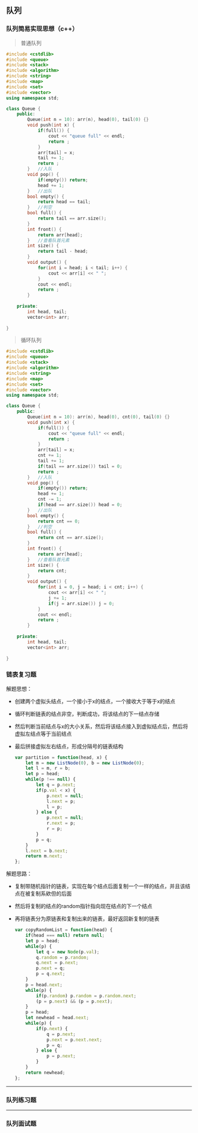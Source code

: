 ## 队列

### 队列简易实现思想（c++）

> 普通队列

```c++
#include <cstdlib>
#include <queue>
#include <stack>
#include <algorithm>
#include <string>
#include <map>
#include <set>
#include <vector>
using namespace std;

class Queue {
    public: 
    	Queue(int n = 10): arr(n), head(0), tail(0) {}
    	void push(int x) {
            if(full()) {
                cout << "queue full" << endl;
                return ;
            }
            arr[tail] = x;
            tail += 1;
            return ;
        }	//入队
    	void pop() {
            if(empty()) return;
            head += 1;
        }	//出队
    	bool empty() {
            return head == tail;
        }	//判空
    	bool full() {
            return tail == arr.size();
        }
    	int front() {
            return arr[head];
        }	//查看队首元素
    	int size() {
            return tail - head;
        }
    	void output() {
            for(int i = head; i < tail; i++) {
                cout << arr[i] << " ";
            }
            cout << endl;
            return ;
        }
    
    private:
    	int head, tail;
    	vector<int> arr;
    
}
```

> 循环队列

```c++
#include <cstdlib>
#include <queue>
#include <stack>
#include <algorithm>
#include <string>
#include <map>
#include <set>
#include <vector>
using namespace std;

class Queue {
    public: 
    	Queue(int n = 10): arr(n), head(0), cnt(0), tail(0) {}
    	void push(int x) {
            if(full()) {
                cout << "queue full" << endl;
                return ;
            }
            arr[tail] = x;
            cnt += 1;
            tail += 1;
            if(tail == arr.size()) tail = 0;
            return ;
        }	//入队
    	void pop() {
            if(empty()) return;
            head += 1;
            cnt -= 1;
            if(head == arr.size()) head = 0;
        }	//出队
    	bool empty() {
            return cnt == 0;
        }	//判空
    	bool full() {
            return cnt == arr.size();
        }
    	int front() {
            return arr[head];
        }	//查看队首元素
    	int size() {
            return cnt;
        }
    	void output() {
            for(int i = 0, j = head; i < cnt; i++) {
                cout << arr[i] << " ";
                j += 1;
                if(j = arr.size()) j = 0;
            }
            cout << endl;
            return ;
        }
    
    private:
    	int head, tail;
    	vector<int> arr;
    
}
```

### 链表复习题

[86.分隔链表]: https://leetcode.cn/problems/partition-list/

解题思想：

* 创建两个虚拟头结点，一个接小于x的结点，一个接收大于等于x的结点

* 循环判断链表的结点非空，判断成功，将该结点的下一结点存储

* 然后判断当前结点与x的大小关系，然后将该结点接入到虚拟结点后，然后将虚拟左结点等于当前结点

* 最后拼接虚拟左右结点，形成分隔号的链表结构

  ```javascript
  var partition = function(head, x) {
      let m = new ListNode(0), b = new ListNode(0);
      let l = m, r = b;
      let p = head;
      while(p !== null) {
          let q = p.next;
          if(p.val < x) {
              p.next = null;
              l.next = p;
              l = p;
          } else {
              p.next = null;
              r.next = p;
              r = p;
          }
          p = q;
      }
      l.next = b.next;
      return m.next;
  };
  ```

  

[138.复制带随机指针的链表]: https://leetcode.cn/problems/copy-list-with-random-pointer/

解题思路：

* 复制带随机指针的链表，实现在每个结点后面复制一个一样的结点，并且该结点在被复制系欸但的后面

* 然后将复制的结点的random指针指向现在结点的下一个结点

* 再将链表分为原链表和复制出来的链表，最好返回新复制的链表

  ```js
  var copyRandomList = function(head) {
      if(head === null) return null;
      let p = head;
      while(p) {
          let q = new Node(p.val);
          q.random = p.random;
          q.next = p.next;
          p.next = q;
          p = q.next;
      }
      p = head.next;
      while(p) {
          if(p.random) p.random = p.random.next;
          (p = p.next) && (p = p.next);
      }
      p = head;
      let newhead = head.next;
      while(p) {
          if(p.next) {
              q = p.next;
              p.next = p.next.next;
              p = q;
          } else {
              p = p.next;
          }
      }
      return newhead;
  };
  ```

------

### 队列练习题

[622.设计循环队列]: https://leetcode.cn/problems/design-circular-queue/
[641.设计循环双端队列]: https://leetcode.cn/problems/design-circular-deque/
[1670.设计前中后队列]: https://leetcode.cn/problems/design-front-middle-back-queue/
[933.最近的请求次数]: https://leetcode.cn/problems/number-of-recent-calls/

------

### 队列面试题

[第K个数]: https://leetcode.cn/problems/get-kth-magic-number-lcci/
[859.亲密字符串]: https://leetcode.cn/problems/buddy-strings/
[860.柠檬水找零]: https://leetcode.cn/problems/lemonade-change/
[969.煎饼排序]: https://leetcode.cn/problems/pancake-sorting/
[621.任务调度器]: https://leetcode.cn/problems/task-scheduler/

